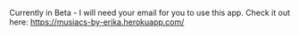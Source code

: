 Currently in Beta - I will need your email for you to use this app. Check it out here: https://musiacs-by-erika.herokuapp.com/
